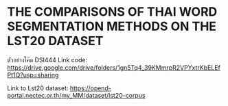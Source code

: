 # THE COMPARISONS OF THAI WORD SEGMENTATION METHODS ON THE LST20 DATASET

ตัวอย่างโค๊ด DSI444
Link code:
https://drive.google.com/drive/folders/1gn5Tq4_39KMmrpR2VPYxtrKbELEfPt1Q?usp=sharing

Link to Lst20 dataset:
https://opend-portal.nectec.or.th/my_MM/dataset/lst20-corpus
